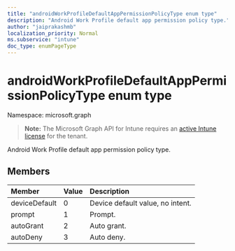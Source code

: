 ```yaml
---
title: "androidWorkProfileDefaultAppPermissionPolicyType enum type"
description: "Android Work Profile default app permission policy type."
author: "jaiprakashmb"
localization_priority: Normal
ms.subservice: "intune"
doc_type: enumPageType
---
```


# androidWorkProfileDefaultAppPermissionPolicyType enum type

Namespace: microsoft.graph

> **Note:** The Microsoft Graph API for Intune requires an [active Intune license](https://go.microsoft.com/fwlink/?linkid=839381) for the tenant.

Android Work Profile default app permission policy type.

## Members
|Member|Value|Description|
|:---|:---|:---|
|deviceDefault|0|Device default value, no intent.|
|prompt|1|Prompt.|
|autoGrant|2|Auto grant.|
|autoDeny|3|Auto deny.|
